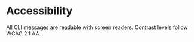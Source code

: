 # Accessibility
All CLI messages are readable with screen readers. Contrast levels follow WCAG 2.1 AA.